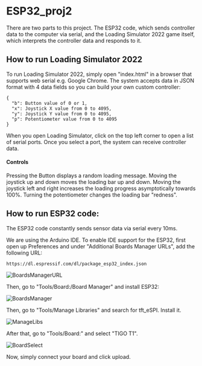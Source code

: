 # ESP32_proj2

There are two parts to this project. The ESP32 code, which sends controller data to the computer via serial, and the Loading Simulator 2022 game itself, which interprets the controller data and responds to it.


## How to run Loading Simulator 2022
To run Loading Simulator 2022, simply open "index.html" in a browser that supports web serial e.g. Google Chrome. The system accepts data in JSON format with 4 data fields so you can build your own custom controller:
```
{
  "b": Button value of 0 or 1,
  "x": Joystick X value from 0 to 4095,
  "y": Joystick Y value from 0 to 4095,
  "p": Potentiometer value from 0 to 4095
}
```

When you open Loading Simulator, click on the top left corner to open a list of serial ports. Once you select a port, the system can receive controller data.

#### Controls
Pressing the Button displays a random loading message.
Moving the joystick up and down moves the loading bar up and down.
Moving the joystick left and right increases the loading progress asymptotically towards 100%.
Turning the potentiometer changes the loading bar "redness".


## How to run ESP32 code:
The ESP32 code constantly sends sensor data via serial every 10ms.

We are using the Arduino IDE. To enable IDE support for the ESP32, first open up Preferences and under "Additional Boards Manager URLs", add the following URL:
```
https://dl.espressif.com/dl/package_esp32_index.json
```
![BoardsManagerURL](https://user-images.githubusercontent.com/6265129/153997561-184baff3-dad6-4699-b3ea-dfbc9214f8ea.jpg)

Then, go to "Tools/Board:/Board Manager" and install ESP32:

![BoardsManager](https://user-images.githubusercontent.com/6265129/153997769-d04a40cc-fc14-4832-a115-e32f032be1a6.jpg)

Then, go to "Tools/Manage Libraries" and search for tft_eSPI. Install it.

![ManageLibs](https://user-images.githubusercontent.com/6265129/153997596-e524be05-fd41-4741-9025-56ad5be9ab33.jpg)

After that, go to "Tools/Board:" and select "TIGO T1".

![BoardSelect](https://user-images.githubusercontent.com/6265129/153997616-e5988c80-6d34-4566-b800-3d8c03f9ffd7.jpg)

Now, simply connect your board and click upload.
